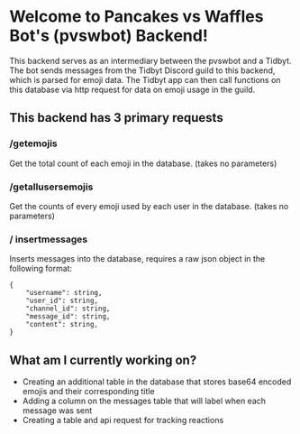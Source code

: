 # Welcome to Pancakes vs Waffles Bot's (pvswbot) Backend!

This backend serves as an intermediary between the pvswbot and a Tidbyt. The bot sends messages from the Tidbyt Discord guild to this backend, which is parsed for emoji data. The Tidbyt app can then call functions on this database via http request for data on emoji usage in the guild.

## This backend has 3 primary requests

### /getemojis 
Get the total count of each emoji in the database. (takes no parameters)

### /getallusersemojis
Get the counts of every emoji used by each user in the database. (takes no parameters)

### / insertmessages
Inserts messages into the database, requires a raw json object in the following format:

```
{
    "username": string,
    "user_id": string,
    "channel_id": string,
    "message_id": string,
    "content": string,
}   
```

## What am I currently working on?
- Creating an additional table in the database that stores base64 encoded emojis and their corresponding title
- Adding a column on the messages table that will label when each message was sent
- Creating a table and api request for tracking reactions

